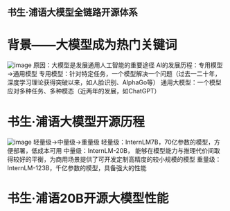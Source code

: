 ## 书生·浦语大模型全链路开源体系
# 背景——大模型成为热门关键词
![image](https://github.com/Alphonsinaone/InternLM/assets/155552157/d0c14aed-96b2-4b36-aaea-196934b191d7)
原因：大模型是发展通用人工智能的重要途径
AI的发展历程：专用模型→通用模型
  专用模型：针对特定任务，一个模型解决一个问题（过去一二十年，深度学习理论获得突破以来，如人脸识别、AlphaGo等）
  通用大模型：一个模型应对多种任务、多种模态（近两年的发展，如ChatGPT）
# 书生·浦语大模型开源历程
![image](https://github.com/Alphonsinaone/InternLM/assets/155552157/ed753fee-a41a-42eb-ba9c-87e395cafbb4)
轻量级→中量级→重量级
  轻量级：InternLM7B，70亿参数的模型，方便部署，低成本可用
  中量级：InternLM-20B， 能够在模型能力与推理代价间取得较好的平衡，为商用场景提供了可开发定制高精度的较小规模的模型
  重量级：InternLM-123B，千亿参数的模型，具备强大的性能
# 书生·浦语20B开源大模型性能
